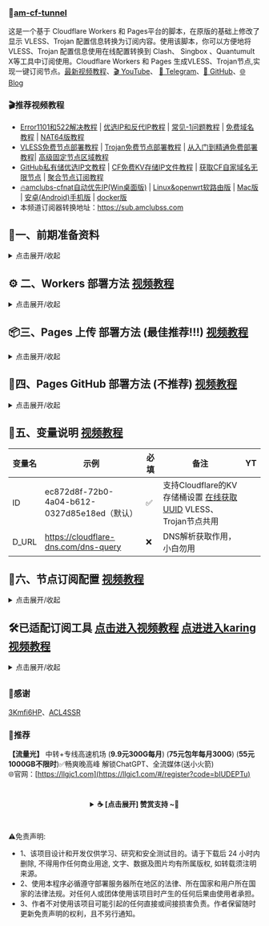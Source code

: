 ### 🚀[am-cf-tunnel](https://github.com/amclubs/am-cf-tunnel)
这是一个基于 Cloudflare Workers 和 Pages平台的脚本，在原版的基础上修改了显示 VLESS、Trojan 配置信息转换为订阅内容。使用该脚本，你可以方便地将 VLESS、Trojan 配置信息使用在线配置转换到 Clash、 Singbox 、Quantumult X等工具中订阅使用。Cloudflare Workers 和 Pages 生成VLESS、Trojan节点,实现一键订阅节点。[最新视频教程](https://youtu.be/i-XnnP-MptY)、[🎬 YouTube](https://youtube.com/@am_clubs?sub_confirmation=1)、 [💬 Telegram](https://t.me/am_clubs)、[📂 GitHub](https://github.com/amclubs)、[🌐 Blog](https://amclubss.com)

### 🎬推荐视频教程
- [Error1101和522解决教程](https://youtu.be/4fcyJjstFdg) | [优选IP和反代IP教程](https://youtu.be/pKrlfRRB0gU) | [常见-1问题教程](https://youtu.be/kYQxV1G-ePw) | [免费域名教程](https://www.youtube.com/playlist?list=PLGVQi7TjHKXZGODTvB8DEervrmHANQ1AR) | [NAT64版教程](https://youtu.be/nx80sGpVoBM)
- [VLESS免费节点部署教程](https://youtu.be/dPH63nITA0M) | [Trojan免费节点部署教程](https://youtu.be/uh27CVVi6HA) | [从入门到精通免费部署教程](https://youtu.be/ag12Rpc9KP4)| [高级固定节点区域教程](https://youtu.be/wgeM9XvZ5RA)
- [GitHub私有储优选IP文教程](https://youtu.be/vX3U3FuuTT8) | [CF免费KV存储IP文件教程](https://youtu.be/dzxezRV1v-o)  | [获取CF自家域名无限节点](https://youtu.be/novrPiMsK70) | [聚合节点订阅教程](https://youtu.be/YBO2hf96150)
- [🔥amclubs-cfnat自动优先IP(Win桌面版)](https://youtu.be/-a6NJ6vPSu4) | [Linux&openwrt软路由版](https://youtu.be/ZC6fxZwPaiM) | [Mac版](https://youtu.be/gf6gncc2yEE) | [安卓(Android)手机版](https://youtu.be/7yamDM38MFw) | [docker版](https://youtu.be/gRnNwoeUQKU)
- 本频道订阅器转换地址：https://sub.amclubss.com

## 📝一、前期准备资料
<details>
<summary>点击展开/收起</summary>

### 1、注册免费**cloudflare**帐号(邮箱就可以免费注册)
- 注册地址：https://cloudflare.com <a href="https://youtu.be/ITeuSbHVQ2E">[点击观看视频教程]</a>

### 2、注册**免费域名** [点击观看所有免费域名视频教程](https://www.youtube.com/playlist?list=PLGVQi7TjHKXZGODTvB8DEervrmHANQ1AR)

### 3、**订阅工具** [点击观看使用视频教程](https://youtu.be/xGOL57cmvaw)
👉 [点击加入TG群 数字套利｜交流群](https://t.me/AM_CLUBS)发送关键字 **工具** 获取下载

### 4、Cloudflare标准 **端口** 知识  [点击观看优选IP视频教程](https://youtu.be/pKrlfRRB0gU)
- 80系端口(HTTP)：80，8080，8880，2052，2082，2086，2095
- 443系端口(HTTPS)：443，2053，2083，2087，2096，8443
- [IP落地测试工具地址](https://ip.sb/) 

</details>

## 
## ⚙️ 二、Workers 部署方法 [视频教程](https://www.youtube.com/watch?v=i-XnnP-MptY&t=165s)
<details>
<summary>点击展开/收起</summary>

1. 部署 Cloudflare Worker：
   - 在 CloudFlare主页的左边菜单的 `计算(Workers)` 选项卡 -> 点击 `Workers 和 Pages` -> 右上方点击 -> `创建应用程序` -> 选择 `Workers`里的 `从 Hello World! 开始` 点击 `开始使用` -> 填入 `Worker 名称`(此名称自己命名) 后 -> 右下方点击 `部署` 后-> 右上方点击 `断续处理项目`。(此步已有可忽略)。
2. 给UUID设置KV存储桶(推荐设置)： 
   - 在 CloudFlare主页的左边菜单的 `存储和数据库` 选项卡 -> 展开选择点击 `Workers KV` -> 右方点击 -> `创建实例(Create Instance)` -> 填入 `命名空间名称`(此名称自己命名) 后 -> 点击 `创建`。(此步已有可忽略)
   - 在 workers控制台的 `绑定` 选项卡 -> 右方点击 -> `添加绑定` -> 选择 `KV 命名空间` 右下方点击 -> `添加绑定` -> 变量名称 填入 `amclubs`(此名称固定不能变) -> KV 命名空间 选择 在上面创建的 `命名空间名称`后 -> 右下方点击 `添加绑定`。
3. 部署 Cloudflare Worker代码：
   - 在 workers控制台的 右上角方点击 `编辑代码(</>)` 图标进入代码编辑页面。
   - 将 [_worker.js](https://github.com/amclubs/am-cf-tunnel/blob/main/_worker.js) 的内容粘贴到 Worker 编辑器中 右上方点击 -> `部署` 完成部署。
4. 给 workers绑定 自定义域： [免费域名申请教程](https://www.youtube.com/playlist?list=PLGVQi7TjHKXZGODTvB8DEervrmHANQ1AR)
   - 在 workers控制台的 `设置` 选项卡 -> 点击 `域和路由` -> 右方点击 -> `添加` -> 选择 `自定义域`。
   - 填入你已转入 CloudFlare 域名 (amclubss.com) 解析服务的次级域名，例如:`vless.amclubss.com`后 点击 `添加域`，等待证书生效即可。
5. 验证部署是否成功：
   - 访问 `https://[YOUR-WORKERS-URL]` 即可进入登录页面,登录成功就是完成部署(默认登录密码(UUID)是：ec872d8f-72b0-4a04-b612-0327d85e18ed)。
   - 例如 `https://vless.amclubss.com` 然后进入登录页面 -> 输入密码 `ec872d8f-72b0-4a04-b612-0327d85e18ed` -> 点击登录 -> 成功登录。 
6. 修改默认登录密码(UUID)变量，使用KV存储桶(推荐修改，防止别人用你节点)： 
   - `https://vless.amclubss.com` 然后进入登录页面 -> 输入密码 `ec872d8f-72b0-4a04-b612-0327d85e18ed` -> 点击登录 -> 成功登录。 
   - 在登录成功页面 ID选项 -> 填入 `新的UUID` 后,[在线获取UUID](https://1024tools.com/uuid) -> 点击 `保存`。
   - 保存成功后，原登录密码(UUID)已作废不能访问，用新登录密码(UUID)登录访问即可。
7. 订阅连接和节点生成使用方法：  [视频教程](https://www.youtube.com/watch?v=i-XnnP-MptY&t=596s)
   - 进入 [am-cf-tunnel-sub](https://github.com/amclubs/am-cf-tunnel-sub) 项目 -> 根据项目教程部署和使用。(此步已有可忽略)
   - 本频道订阅器转换地址：https://sub.amclubss.com
   
</details>

## 
## 📦三、Pages 上传 部署方法 **(最佳推荐!!!)** [视频教程](https://www.youtube.com/watch?v=i-XnnP-MptY&t=1100s)
 <details>
<summary>点击展开/收起</summary>

1. 部署 Cloudflare Pages：
   - 下载 [_worker.js.zip](https://raw.githubusercontent.com/amclubs/am-cf-tunnel/main/_worker.js.zip) 文件，并点上 Star !!!
   - 在 CloudFlare主页的左边菜单的 `计算(Workers)` 选项卡 -> 点击 `Workers 和 Pages` -> 右上方点击 -> `创建应用程序` -> 选择 `Pages`里的 `拖放文件` 点击 `开始使用` -> 填入 `项目名称`(此名称自己命名)后 -> 右边点击 `创建项目` 后 -> 下方 `上传您的项目资产` 点击 `拖放或从计算机中选择` 后  -> 点击 `上传压缩文件` 然后上传你下载好的 [_worker.js.zip](https://raw.githubusercontent.com/amclubs/am-cf-tunnel/main/_worker.js.zip) 文件后点击 `部署站点`。
2. 给UUID设置KV存储桶(推荐设置)： 
   - 在 CloudFlare主页的左边菜单的 `存储和数据库` 选项卡 -> 展开选择点击 `Workers KV` -> 右方点击 -> `创建实例(Create Instance)` -> 填入 `命名空间名称`(此名称自己命名) 后 -> 点击 `创建`。(此步已有可忽略)
   - 在 Pages控制台的 `设置` 选项卡 -> 点击 `绑定` -> 右方点击 -> `添加` -> 选择 `KV 命名空间` -> 变量名称 填入 `amclubs`(此名称固定不能变) -> KV 命名空间 选择 在上面创建的 `命名空间名称`后 -> 右下方点击 `保存`。
   - 在 `设置` 选项卡，在右上角点击 `创建部署` 后，重新上传 [_worker.js.zip](https://raw.githubusercontent.com/amclubs/am-cf-tunnel/main/_worker.js.zip) 文件后点击 `保存并部署` 即可。
3. 给 Pages绑定 CNAME自定义域：[无域名绑定Cloudflare部署视频教程]->[免费域名教程1](https://youtu.be/wHJ6TJiCF0s) [免费域名教程2](https://youtu.be/yEF1YoLVmig)  [免费域名教程3](https://www.youtube.com/watch?v=XS0EgqckUKo&t=320s)
   - 在 Pages控制台的 `自定义域`选项卡，下方点击 `设置自定义域`。
   - 填入你的自定义次级域名，注意不要使用你的根域名，例如：
     您分配到的域名是 `amclubss.com`，则添加自定义域填入 `vless.amclubss.com`即可，点击 `激活域`即可。    
4. 验证部署是否成功：
   - 访问 `https://[YOUR-WORKERS-URL]` 即可进入登录页面,登录成功就是完成部署(默认登录密码(UUID)是：ec872d8f-72b0-4a04-b612-0327d85e18ed)。
   - 例如 `https://vless.amclubss.com` 然后进入登录页面 -> 输入密码 `ec872d8f-72b0-4a04-b612-0327d85e18ed` -> 点击登录 -> 成功登录。 
5. 修改默认登录密码(UUID)变量，使用KV存储桶(推荐修改，防止别人用你节点)： 
   - `https://vless.amclubss.com` 然后进入登录页面 -> 输入密码 `ec872d8f-72b0-4a04-b612-0327d85e18ed` -> 点击登录 -> 成功登录。 
   - 在登录成功页面 ID选项 -> 填入 `新的UUID` 后,[在线获取UUID](https://1024tools.com/uuid) -> 点击 `保存`。
   - 保存成功后，原登录密码(UUID)已作废不能访问，用新登录密码(UUID)登录访问即可。
6. 订阅连接和节点生成使用方法：  [视频教程](https://www.youtube.com/watch?v=i-XnnP-MptY&t=596s)
   - 进入 [am-cf-tunnel-sub](https://github.com/amclubs/am-cf-tunnel-sub) 项目 -> 根据项目教程部署和使用。(此步已有可忽略)
   - 本频道订阅器转换地址：https://sub.amclubss.com

</details>

## 
## 🧰四、Pages GitHub 部署方法 **(不推荐)** [视频教程](https://www.youtube.com/watch?v=dPH63nITA0M&t=654s)
<details>
<summary>点击展开/收起</summary>
   
1. 部署 Cloudflare Pages：
   - 在 Github 上先 Fork 本项目[am-cf-tunnel](https://github.com/amclubs/am-cf-tunnel)，并点上 Star !!!
   - 在 CloudFlare主页的左边菜单的 `计算(Workers)` 选项卡 -> 点击 `Workers 和 Pages` -> 右上方点击 -> `创建应用程序` -> 选择 `Pages`里的 `导入现有 Git 存储库` 点击 `开始使用` -> 选择GitHub 点击`连接GitHub`根据提示授权GitHub和项目(此步已有可忽略)后 -> 选中 `am-cf-tunnel`项目后 -> 点击 `开始设置` -> 可修改`项目名称`(此名称自己命名) 后 -> 右下方点击 `保存并部署`即可。
2. 给UUID设置KV存储桶(推荐设置)： 
   - 在 CloudFlare主页的左边菜单的 `存储和数据库` 选项卡 -> 展开选择点击 `Workers KV` -> 右方点击 -> `创建实例(Create Instance)` -> 填入 `命名空间名称`(此名称自己命名) 后 -> 点击 `创建`。(此步已有可忽略)
   - 在 Pages控制台的 `设置` 选项卡 -> 点击 `绑定` -> 右方点击 -> `添加` -> 选择 `KV 命名空间` -> 变量名称 填入 `amclubs`(此名称固定不能变) -> KV 命名空间 选择 在上面创建的 `命名空间名称`后 -> 右下方点击 `保存`。
   - 在 `设置` 选项卡，在右上角点击 `创建部署` 后，重新上传 [_worker.js.zip](https://raw.githubusercontent.com/amclubs/am-cf-tunnel/main/_worker.js.zip) 文件后点击 `保存并部署` 即可。
3. 给 Pages绑定 CNAME自定义域：[无域名绑定Cloudflare部署视频教程]->[免费域名教程1](https://youtu.be/wHJ6TJiCF0s) [免费域名教程2](https://youtu.be/yEF1YoLVmig)  [免费域名教程3](https://www.youtube.com/watch?v=XS0EgqckUKo&t=320s)
   - 在 Pages控制台的 `自定义域`选项卡，下方点击 `设置自定义域`。
   - 填入你的自定义次级域名，注意不要使用你的根域名，例如：
     您分配到的域名是 `amclubss.com`，则添加自定义域填入 `vless.amclubss.com`即可，点击 `激活域`即可。    
4. 验证部署是否成功：
   - 访问 `https://[YOUR-WORKERS-URL]` 即可进入登录页面,登录成功就是完成部署(默认登录密码(UUID)是：ec872d8f-72b0-4a04-b612-0327d85e18ed)。
   - 例如 `https://vless.amclubss.com` 然后进入登录页面 -> 输入密码 `ec872d8f-72b0-4a04-b612-0327d85e18ed` -> 点击登录 -> 成功登录。 
5. 修改默认登录密码(UUID)变量，使用KV存储桶(推荐修改，防止别人用你节点)： 
   - `https://vless.amclubss.com` 然后进入登录页面 -> 输入密码 `ec872d8f-72b0-4a04-b612-0327d85e18ed` -> 点击登录 -> 成功登录。 
   - 在登录成功页面 ID选项 -> 填入 `新的UUID` 后,[在线获取UUID](https://1024tools.com/uuid) -> 点击 `保存`。
   - 保存成功后，原登录密码(UUID)已作废不能访问，用新登录密码(UUID)登录访问即可。
6. 订阅连接和节点生成使用方法：  [视频教程](https://www.youtube.com/watch?v=i-XnnP-MptY&t=596s)
   - 进入 [am-cf-tunnel-sub](https://github.com/amclubs/am-cf-tunnel-sub) 项目 -> 根据项目教程部署和使用。(此步已有可忽略)
   - 本频道订阅器转换地址：https://sub.amclubss.com

</details>

## 
## 🔧五、变量说明 [视频教程](https://www.youtube.com/watch?v=i-XnnP-MptY&t=468s)
| 变量名 | 示例 | 必填 | 备注 | YT |
|-----|-----|-----|-----|-----|
| ID   | ec872d8f-72b0-4a04-b612-0327d85e18ed（默认）|✅| 支持Cloudflare的KV存储桶设置 [在线获取UUID](https://1024tools.com/uuid) VLESS、Trojan节点共用 | |
| D_URL | https://cloudflare-dns.com/dns-query |❌| DNS解析获取作用，小白勿用                                                           |  |

## 
## 🧩六、节点订阅配置  [视频教程](https://www.youtube.com/playlist?list=PLGVQi7TjHKXZGODTvB8DEervrmHANQ1AR)

<details>
<summary>点击展开/收起</summary>

1. Fork或克隆本仓库[am-cf-tunnel-sub](https://github.com/amclubs/am-cf-tunnel-sub)到您的 GitHub/GitLab 账户
2. 登录 [Vercel](https://vercel.com)，点击"New Project" <a href="https://www.youtube.com/watch?v=ZxHLLlxuJyI&t=28s">[点击观看注册视频教程]</a>
3. 导入您的仓库，使用默认设置
4. **⚠️ 重要：在"Settings" > "Environment Variables"中添加 `UUID` 和 `HOST` 变量（必须设置）**
5. 点击"Deploy"
访问 `http://部署域名` 即可。

6. 变量说明 [视频教程](https://www.youtube.com/watch?v=i-XnnP-MptY&t=808s)

| 变量名 | 示例 | 必填 | 备注 | YT |
|-----|-----|-----|-----|-----|
| ID   | ec872d8f-72b0-4a04-b612-0327d85e18ed（默认）|✅| 订阅器的登录密码 | |
| UUID | ec872d8f-72b0-4a04-b612-0327d85e18ed |✅| Cloudflare部署节点的ID变量值[在线获取UUID](https://1024tools.com/uuid)   |  |
| HOST | vless.amclubss.com |✅| Cloudflare部署节点的域名或自定域名 | |
| IP_URL           | [https://raw.github.../ipUrl.txt](https://raw.githubusercontent.com/amclubs/am-cf-tunnel/main/ipUrl.txt)           |❌| （推荐）优选(ipv4、ipv6、域名、API)地址(支持多个之间`,`或 换行 作间隔)，支持文件连接后里带PROXYIP参数，可以实现不同区域优先IP使用不同的PROXYIP固定区域，解决IP乱跳问题  | [视频教程](https://www.youtube.com/watch?v=4fcyJjstFdg&t=349s)|
| PROXYIP          | proxyip.amclubs.kozow.com </br>或</br> [https://raw.github.../proxyip.txt](https://raw.githubusercontent.com/amclubs/am-cf-tunnel/main/proxyip.txt)  |❌| 访问CloudFlare的CDN代理节点(支持多PROXYIP, PROXYIP之间使用`,`或 换行 作间隔),支持端口设置默认443 如: proxyip.amclubs.kozow.com:2053 ，支持远程txt或csv文件| [视频教程](https://youtu.be/pKrlfRRB0gU) |
| SOCKS5           | user:password@127.0.0.1:1080         |❌| 优先作为访问CFCDN站点的SOCKS5代理                                                   | [视频教程](https://youtu.be/Bw82BH_ecC4) |
| NAT64           | true/false                           |❌| 默认false,是否开启nat做PROXYIP(反代IP)，开启后优选使用NAT64再用PROXYIP       | [视频教程](https://www.youtube.com/watch?v=nx80sGpVoBM&t=533s) |
| NAT64_PREFIX  | 2602:fc59:b0:64::  </br>或</br> [https://raw.github.../nat64Prefix.txt](https://raw.githubusercontent.com/amclubs/am-cf-tunnel/main/nat64Prefix.txt)    |❌| 指定自定NAT64前缀,不填走CF默认的 (https://amclubss.com/public/)     | [视频教程](https://www.youtube.com/watch?v=nx80sGpVoBM&t=533s)|
| SUB_CONFIG       | [https://raw.github.../ACL4SSR_Online_Mini.ini](https://raw.githubusercontent.com/amclubs/ACL4SSR/main/Clash/config/ACL4SSR_Online_Full_MultiMode.ini) |❌| clash、singbox等 订阅转换配置文件  ||
| SUB_CONVERTER    | url.v1.mk                    |❌| clash、singbox等 订阅转换后端的api地址                               ||
| PROT_TYPE        | 默认空          |❌|      默认空,就是生成vless和trojan节点，vless(只生成vless节点)，trojan(只生成trojan节点)           | [视频教程](https://www.youtube.com/watch?v=emEBm8Gw2wI&t=922s) |
| HOST_REAMRK           | true/false                            |❌ | 默认false,是否用订阅域名做节点别名                                      ||

- 本频道订阅器转换地址：https://sub.amclubss.com
  
</details>

## 
## 🛠已适配订阅工具 [点击进入视频教程](https://youtu.be/xGOL57cmvaw) [点进进入karing视频教程](https://youtu.be/M3vLLBWfuFg)
<details>
<summary>点击展开/收起</summary>

- Mac（苹果电脑）
   - [v2rayU](https://github.com/yanue/V2rayU/releases) | [clash-verge-rev](https://github.com/clash-verge-rev/clash-verge-rev/releases) | [Quantumult X](https://apps.apple.com/us/app/quantumult-x/id1443988620) |  [小火箭](https://apps.apple.com/us/app/shadowrocket/id932747118) | [surge](https://apps.apple.com/us/app/surge-5/id1442620678) | [karing](https://karing.app/download) | [sing-box](https://github.com/SagerNet/sing-box/releases)  | [Clash Nyanpasu](https://github.com/keiko233/clash-nyanpasu/releases) | [openclash](https://github.com/vernesong/OpenClash/releases) | [Hiddify](https://github.com/hiddify/hiddify-next/releases)

- Win（win系统电脑）
   - [v2rayN](https://github.com/2dust/v2rayN/releases) |  [clash-verge-rev](https://github.com/clash-verge-rev/clash-verge-rev/releases) | [sing-box](https://github.com/SagerNet/sing-box/releases) |  [Clash Nyanpasu](https://github.com/keiko233/clash-nyanpasu/releases) | [openclash](https://github.com/vernesong/OpenClash/releases)  | [karing](https://karing.app/download) |  [Hiddify](https://github.com/hiddify/hiddify-next/releases)
     
- IOS（苹果手机）
   - [clash-verge-rev](https://github.com/clash-verge-rev/clash-verge-rev/releases) |  [Quantumult X](https://apps.apple.com/us/app/quantumult-x/id1443988620)  |  [小火箭](https://apps.apple.com/us/app/shadowrocket/id932747118)  |  [surge](https://apps.apple.com/us/app/surge-5/id1442620678) |  [sing-box](https://github.com/SagerNet/sing-box/releases) | [Clash Nyanpasu](https://github.com/keiko233/clash-nyanpasu/releases) | [karing](https://karing.app/download) | [Hiddify](https://github.com/hiddify/hiddify-next/releases)
     
- Android（安卓手机）
   - [v2rayNG](https://github.com/2dust/v2rayNG/releases) |  [clash-verge-rev](https://github.com/clash-verge-rev/clash-verge-rev/releases) | [sing-box](https://github.com/SagerNet/sing-box/releases) |  [Clash Nyanpasu](https://github.com/keiko233/clash-nyanpasu/releases) |  [karing](https://karing.app/download) | [Hiddify](https://github.com/hiddify/hiddify-next/releases)

- 软路由
   - [openclash(clash.meta)](https://github.com/vernesong/OpenClash/releases) 
  
</details>

##
### 🙏感谢
[3Kmfi6HP](https://github.com/3Kmfi6HP/EDtunnel)、[ACL4SSR](https://github.com/ACL4SSR/ACL4SSR/tree/master/Clash/config)

###  🌟推荐
**【流量光】** 中转+专线高速机场 (**9.9元300G每月**) (**75元包年每月300G**) (**55元1000GB不限时**)✅畅爽晚高峰 解锁ChatGPT、全流媒体(送小火箭)
</br>🌐官网：[https://llgjc1.com](https://llgjc1.com/#/register?code=bIUDEPTu)

# 
<center>
<details><summary><strong> ☕ [点击展开] 赞赏支持 ~🧧</strong></summary>
*我非常感谢您的赞赏和支持，它们将极大地激励我继续创新，持续产生有价值的工作。*

- **USDT-TRC20:** `TWTxUyay6QJN3K4fs4kvJTT8Zfa2mWTwDD`
- **TRX-TRC20:** `TWTxUyay6QJN3K4fs4kvJTT8Zfa2mWTwDD`

<div align="center"> 
  <img src="https://github.com/user-attachments/assets/e6cdc42a-6374-4722-b833-601738f72196" width="200"></br> 
  TRC10/TRC20扫码支付 
</div> 
</details>
</center>

# 
 ⚠️免责声明:
 - 1、该项目设计和开发仅供学习、研究和安全测试目的。请于下载后 24 小时内删除, 不得用作任何商业用途, 文字、数据及图片均有所属版权, 如转载须注明来源。
 - 2、使用本程序必循遵守部署服务器所在地区的法律、所在国家和用户所在国家的法律法规。对任何人或团体使用该项目时产生的任何后果由使用者承担。
 - 3、作者不对使用该项目可能引起的任何直接或间接损害负责。作者保留随时更新免责声明的权利，且不另行通知。
 
